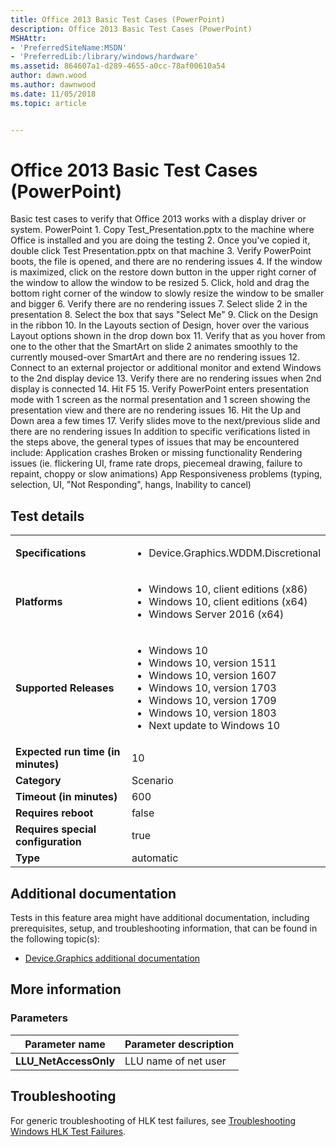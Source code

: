 ```yaml
---
title: Office 2013 Basic Test Cases (PowerPoint)
description: Office 2013 Basic Test Cases (PowerPoint)
MSHAttr:
- 'PreferredSiteName:MSDN'
- 'PreferredLib:/library/windows/hardware'
ms.assetid: 864607a1-d289-4655-a0cc-78af00610a54
author: dawn.wood
ms.author: dawnwood
ms.date: 11/05/2018
ms.topic: article


---
```


# <span id="p_hlk_test.c089b830-ca4c-409b-9d2b-a88d57e09c00"></span>Office 2013 Basic Test Cases (PowerPoint)


Basic test cases to verify that Office 2013 works with a display driver or system. PowerPoint 1. Copy Test\_Presentation.pptx to the machine where Office is installed and you are doing the testing 2. Once you've copied it, double click Test Presentation.pptx on that machine 3. Verify PowerPoint boots, the file is opened, and there are no rendering issues 4. If the window is maximized, click on the restore down button in the upper right corner of the window to allow the window to be resized 5. Click, hold and drag the bottom right corner of the window to slowly resize the window to be smaller and bigger 6. Verify there are no rendering issues 7. Select slide 2 in the presentation 8. Select the box that says "Select Me" 9. Click on the Design in the ribbon 10. In the Layouts section of Design, hover over the various Layout options shown in the drop down box 11. Verify that as you hover from one to the other that the SmartArt on slide 2 animates smoothly to the currently moused-over SmartArt and there are no rendering issues 12. Connect to an external projector or additional monitor and extend Windows to the 2nd display device 13. Verify there are no rendering issues when 2nd display is connected 14. Hit F5 15. Verify PowerPoint enters presentation mode with 1 screen as the normal presentation and 1 screen showing the presentation view and there are no rendering issues 16. Hit the Up and Down area a few times 17. Verify slides move to the next/previous slide and there are no rendering issues In addition to specific verifications listed in the steps above, the general types of issues that may be encountered include: Application crashes Broken or missing functionality Rendering issues (ie. flickering UI, frame rate drops, piecemeal drawing, failure to repaint, choppy or slow animations) App Responsiveness problems (typing, selection, UI, "Not Responding", hangs, Inability to cancel)

## Test details

|||
|---|---|
| **Specifications**  | <ul><li>Device.Graphics.WDDM.Discretional</li></ul> |  
| **Platforms**   | <ul><li>Windows 10, client editions (x86)</li><li>Windows 10, client editions (x64)</li><li>Windows Server 2016 (x64)</li></ul> |
| **Supported Releases** | <ul><li>Windows 10</li><li>Windows 10, version 1511</li><li>Windows 10, version 1607</li><li>Windows 10, version 1703</li><li>Windows 10, version 1709</li><li>Windows 10, version 1803</li><li>Next update to Windows 10</li></ul> |
|**Expected run time (in minutes)**| 10 |
|**Category**| Scenario |
|**Timeout (in minutes)**| 600 |
|**Requires reboot**| false |
|**Requires special configuration**| true |
|**Type**| automatic |



## <span id="Additional_documentation"></span><span id="additional_documentation"></span><span id="ADDITIONAL_DOCUMENTATION"></span>Additional documentation


Tests in this feature area might have additional documentation, including prerequisites, setup, and troubleshooting information, that can be found in the following topic(s):

-   [Device.Graphics additional documentation](device-graphics-additional-documentation.md)

## <span id="More_information"></span><span id="more_information"></span><span id="MORE_INFORMATION"></span>More information


### <span id="Parameters"></span><span id="parameters"></span><span id="PARAMETERS"></span>Parameters

| Parameter name         | Parameter description |
|------------------------|-----------------------|
| **LLU\_NetAccessOnly** | LLU name of net user  |



## <span id="Troubleshooting"></span><span id="troubleshooting"></span><span id="TROUBLESHOOTING"></span>Troubleshooting


For generic troubleshooting of HLK test failures, see [Troubleshooting Windows HLK Test Failures](../user/troubleshooting-windows-hlk-test-failures.md).










